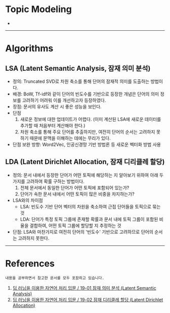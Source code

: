 # Topic Modeling
* 
---
# Algorithms
## LSA (Latent Semantic Analysis, 잠재 의미 분석)
* 정의: Truncated SVD로 차원 축소를 통해 단어의 잠재적 의미를 도출하는 방법이다.
* 배경: BoW, Tf-idf와 같이 단어의 빈도수를 기반으로 등장한 개념은 단어의 의미 정보를 고려하기 어려워 이를 개선하고자 등장하였다.
* 장점: 문서의 유사도 계산 시 좋은 성능을 보인다.
* 단점
    1. 새로운 정보에 대한 업데이트가 어렵다. (이미 계산된 LSA에 새로운 데이터를 추가할 때 처음부터 계산해야 한다.)
    2. 차원 축소를 통해 주요 단어를 추출하지만, 여전히 단어의 순서는 고려하지 못 하기 때문에 문맥을 이해하는 데에는 무리가 있다.
* 단점 보완 방향: Word2Vec, 인공신경망 기반 방법론 등 새로운 벡터화 방법 사용
## LDA (Latent Dirichlet Allocation, 잠재 디리클레 할당)
* 정의: 문서 내에서 등장한 단어가 어떤 토픽에 해당하는 지 알아보기 위하여 아래 두 가지를 고려하여 확률 구하는 방법이다.
    1. 전체 문서에서 동일한 단어가 어떤 토픽에 포함되어 있는가?
    2. 단어가 속한 문서 내에서 어떤 토픽이 많은 비중을 차지하는가?
* LSA와의 차이점
    * LSA: 빈도수 기반 단어 벡터의 차원을 축소하여 근접 단어들을 토픽으로 묶는 것
    * LDA: 단어가 특정 토픽 그룹에 존재할 확률과 문서 내에 토픽 그룹이 포함된 비율을 결합하여, 어떤 토픽 그룹에 할당할 지 추정하는 것
* 단점: LSA와 마찬가지로 여전히 단어의 '빈도수' 기반으로 고려하므로 단어의 순서는 고려하지 못한다.

---
# References
`내용을 공부하면서 참고한 문서를 모두 포함하고 있습니다.`
1. [딥 러닝을 이용한 자연어 처리 입문 / 19-01 잠재 의미 분석 (Latent Semantic Analysis)](https://wikidocs.net/24949)
2. [딥 러닝을 이용한 자연어 처리 입문 / 19-02 잠재 디리클레 할당 (Latent Dirichlet Allocation)](https://wikidocs.net/30708)